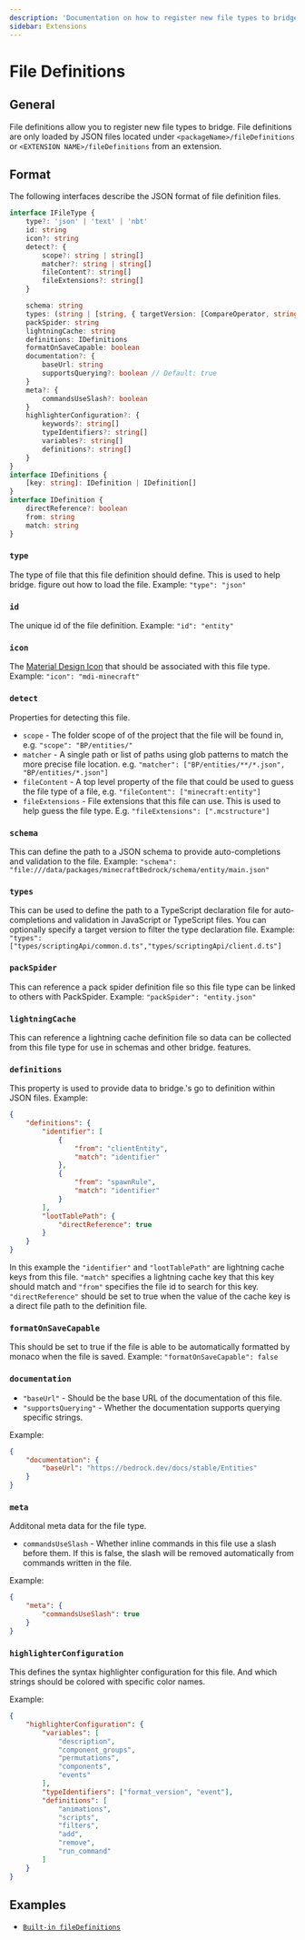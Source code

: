 ```yaml
---
description: 'Documentation on how to register new file types to bridge.'
sidebar: Extensions
---
```


# File Definitions

## General

File definitions allow you to register new file types to bridge. File definitions are only loaded by JSON files located under `<packageName>/fileDefinitions` or `<EXTENSION NAME>/fileDefinitions` from an extension.

## Format

The following interfaces describe the JSON format of file definition files.

```ts
interface IFileType {
	type?: 'json' | 'text' | 'nbt'
	id: string
	icon?: string
	detect?: {
		scope?: string | string[]
		matcher?: string | string[]
		fileContent?: string[]
		fileExtensions?: string[]
	}

	schema: string
	types: (string | [string, { targetVersion: [CompareOperator, string] }])[]
	packSpider: string
	lightningCache: string
	definitions: IDefinitions
	formatOnSaveCapable: boolean
	documentation?: {
		baseUrl: string
		supportsQuerying?: boolean // Default: true
	}
	meta?: {
		commandsUseSlash?: boolean
	}
	highlighterConfiguration?: {
		keywords?: string[]
		typeIdentifiers?: string[]
		variables?: string[]
		definitions?: string[]
	}
}
interface IDefinitions {
	[key: string]: IDefinition | IDefinition[]
}
interface IDefinition {
	directReference?: boolean
	from: string
	match: string
}
```

### `type`

The type of file that this file definition should define. This is used to help bridge. figure out how to load the file.
Example: `"type": "json"`

### `id`

The unique id of the file definition.
Example: `"id": "entity"`

### `icon`

The [Material Design Icon](https://materialdesignicons.com/) that should be associated with this file type.
Example: `"icon": "mdi-minecraft"`

### `detect`

Properties for detecting this file.

-   `scope` - The folder scope of of the project that the file will be found in, e.g. `"scope": "BP/entities/"`
-   `matcher` - A single path or list of paths using glob patterns to match the more precise file location. e.g. `"matcher": ["BP/entities/**/*.json", "BP/entities/*.json"]`
-   `fileContent` - A top level property of the file that could be used to guess the file type of a file, e.g. `"fileContent": ["minecraft:entity"]`
-   `fileExtensions` - File extensions that this file can use. This is used to help guess the file type. E.g. `"fileExtensions": [".mcstructure"]`

### `schema`

This can define the path to a JSON schema to provide auto-completions and validation to the file.
Example: `"schema": "file:///data/packages/minecraftBedrock/schema/entity/main.json"`

### `types`

This can be used to define the path to a TypeScript declaration file for auto-completions and validation in JavaScript or TypeScript files. You can optionally specify a target version to filter the type declaration file.
Example: `"types": ["types/scriptingApi/common.d.ts","types/scriptingApi/client.d.ts"]`

### `packSpider`

This can reference a pack spider definition file so this file type can be linked to others with PackSpider.
Example: `"packSpider": "entity.json"`

### `lightningCache`

This can reference a lightning cache definition file so data can be collected from this file type for use in schemas and other bridge. features.

### `definitions`

This property is used to provide data to bridge.'s go to definition within JSON files.
Example:

```json
{
	"definitions": {
		"identifier": [
			{
				"from": "clientEntity",
				"match": "identifier"
			},
			{
				"from": "spawnRule",
				"match": "identifier"
			}
		],
		"lootTablePath": {
			"directReference": true
		}
	}
}
```

In this example the `"identifier"` and `"lootTablePath"` are lightning cache keys from this file.
`"match"` specifies a lightning cache key that this key should match and `"from"` specifies the file id to search for this key.
`"directReference"` should be set to true when the value of the cache key is a direct file path to the definition file.

### `formatOnSaveCapable`

This should be set to true if the file is able to be automatically formatted by monaco when the file is saved.
Example: `"formatOnSaveCapable": false`

### `documentation`

-   `"baseUrl"` - Should be the base URL of the documentation of this file.
-   `"supportsQuerying"` - Whether the documentation supports querying specific strings.

Example:

```json
{
	"documentation": {
		"baseUrl": "https://bedrock.dev/docs/stable/Entities"
	}
}
```

### `meta`

Additonal meta data for the file type.

-   `commandsUseSlash` - Whether inline commands in this file use a slash before them. If this is false, the slash will be removed automatically from commands written in the file.

Example:

```json
{
	"meta": {
		"commandsUseSlash": true
	}
}
```

### `highlighterConfiguration`

This defines the syntax highlighter configuration for this file. And which strings should be colored with specific color names.

Example:

```json
{
	"highlighterConfiguration": {
		"variables": [
			"description",
			"component_groups",
			"permutations",
			"components",
			"events"
		],
		"typeIdentifiers": ["format_version", "event"],
		"definitions": [
			"animations",
			"scripts",
			"filters",
			"add",
			"remove",
			"run_command"
		]
	}
}
```

## Examples

-   [`Built-in fileDefinitions`](https://github.com/bridge-core/editor-packages/tree/main/packages/minecraftBedrock/fileDefinition)
